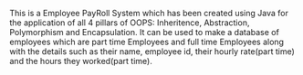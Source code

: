 This is a Employee PayRoll System which has been created using Java for the application of all 4 pillars of OOPS: Inheritence, Abstraction, Polymorphism and Encapsulation.
It can be used to make a database of employees which are part time Employees and full time Employees along with the details such as their name, employee id, their hourly rate(part time) and the hours they worked(part time).

